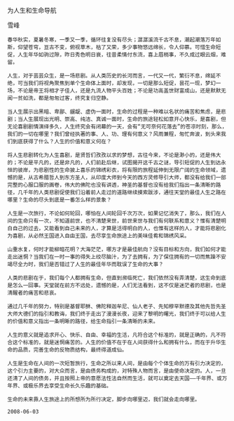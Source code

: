 为人生和生命导航

雪峰


    春华秋实，夏暑冬寒，一季又一季，循环往复没有尽头；潺潺溪流千古不息，潮起潮落万年如斯，仰望苍穹，亘古不变，俯视草木，枯了又荣，多少事物悠远绵长，令人仰慕。可惜生命短促，人生年华如驹过隙，昨日秀色明日衰，往昔柔情付东流，喜上眉梢事，不久成过眼云烟，难留。

    人生，对于芸芸众生，是一场悲剧。从人类历史的长河而言，一代又一代，繁衍不息，绵延不绝，可当我们将视角聚焦到单个生命体上面时，却发现，一切是那么短促，昙花一现，梦幻一场，不论是帝王将相才子佳人，还是九流人物平头百姓；不论是功高盖世财富成山，还是默默无闻一贫如洗，都是匆匆过客，终究复归空静。

    当人生展示出黑暗、卑鄙、龌龊、虚伪一面时，生命的过程是一种难以名状的痛苦和焦虑，是悲剧；当人生展现出光明、崇高、纯洁、真诚一面时，生命的旅途轻松如意开心快乐，是喜剧，但无论喜剧剧情演绎多久，人生终究会有闭幕的一天，会有“无可奈何花落去”的苍凉时刻，那么，我们的一切在哪里？我们曾经执著的事、人、功、理有何意义？风雨兼程，匆忙奔波，到头来我们到底获得了什么？人生的价值和意义何在？

    将人生悲剧转化为人生喜剧，是贤哲们孜孜以求的梦想，古往今来，不论是渺小的，还是伟大的；不论是平凡的，还是非凡的，人们前赴后继，试图揭开这千古之谜，导引短促的人生到达永恒的彼岸，为悲剧性的生命披上喜乐的锦绣彩衣，将有限的旅程延伸到无限广阔的生命领域，遗憾的是，从古希腊哲人到东方圣人，从印度大师到今天的西方灵修导引大师，都没有给我们一部完整的心服口服的画卷，伟大的佛陀也没有讲透，神圣的基督也没有给我们指出一条清晰的路径，几千年的人类悲剧促使我们沿着前人走过的道路继续摸索跋涉，通往天堂的最佳人生之路在哪里？生命的尽头到底是一番怎么样的景象？

    人生是一次旅行，不论如何轮回，哪怕在人间轮回千次万次，如果记忆消失了，那么，我们在人间的生命只有一次，不知道前世，也不清楚来世，前世来世与我们有何联系和意义？惟有清楚明白自己的过去，又能看到自己未来的人，才算是活得明白的人，也惟有这样的人，才能将悲剧化为喜剧，从必然王国进入自由王国，去尽享生命旅途上的美味佳肴和锦绣风采。

    山重水复，何时才能柳暗花明？大海茫茫，哪方才是最佳航向？没有目标和方向，我们如何才能走出迷惘？当我们在一时一事的得失上绞尽脑汁，为了去拥有，为了保住拥有的一切而焦躁不安竭尽全力时，我们是否错过了人生的最佳年华而耽误了生命的大事？

    人类的悲剧在于，我们每个人都拥有生命，但直到濒临死亡，我们依然没有弄清楚，这生命到底是怎么一回事。天堂就在前方不远处，遗憾的是，人们无法看到，这不仅是迷茫者的悲剧，也是清醒者的痛苦和悲哀。

    通过几千年的努力，特别是基督耶稣、佛陀释迦牟尼、仙人老子、先知穆罕默德及其他先哲先圣大师大德们的指引和教诲，我们终于走出了漫漫长夜，迎来了黎明的曙光，我们终于可以给人生的价值和意义指出一条明晰的路径，给生命指引一条清晰的未来。

    人生的意义就是追求开心、快乐、自由、幸福的生活，凡符合这个标准的，就是正确的，凡不符合这个标准的，就是迷惘痛苦的。人生的价值不在于在人间获得什么和拥有什么，而在于升华生命的品质，完善生命的反物质结构，最终得道成仙。

    人生是生命在人间的一次短暂旅行，生命之所以来人间，是由每个个体生命的万有引力决定的，这个引力主要的，对大众而言，是由债务构成的，对特殊人物而言，是由使命决定的。人，一旦还清了人间的债务，并且按照上帝的意愿法性法自然而生活，就可以奠定去天国——千年界、或万年界、或极乐界去享受生命长久乐趣的基础。

    生命的未来靠人生旅途上的所想所为所行决定，脚步向哪里迈，我们就会走向哪里。

    2008-06-03



